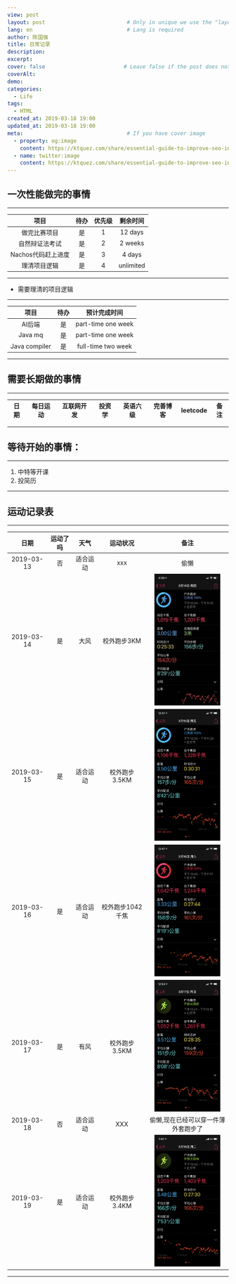```yaml
---
view: post
layout: post                          # Only in unique we use the "layout: post"
lang: en                              # Lang is required
author: 陈国强
title: 日常记录
description:
excerpt:
cover: false                         # Leave false if the post does not have cover image, if there is set to true
coverAlt:
demo:
categories:
  - Life
tags: 
  - HTML
created_at: 2019-03-18 19:00
updated_at: 2019-03-18 19:00
meta:                                 # If you have cover image
  - property: og:image
    content: https://ktquez.com/share/essential-guide-to-improve-seo-in-single-page-application-vuejs.png
  - name: twitter:image
    content: https://ktquez.com/share/essential-guide-to-improve-seo-in-single-page-application-vuejs.png
---
```


## 一次性能做完的事情
---
|项目|待办|优先级|剩余时间|
|:----:|:----:|:----:|:----:|
|做完比赛项目|是|1|12 days|
|自然辩证法考试|是|2|2 weeks|
|Nachos代码赶上进度|是|3|4 days|
|理清项目逻辑|是|4|unlimited|
---

+ 需要理清的项目逻辑

---
|项目|待办|预计完成时间|
|:----:|:----:|:----:|
|AI后端|是|part-time one week|
|Java mq|是|part-time one week|
|Java compiler|是|full-time two week|
---

## 需要长期做的事情

---
|日期|每日运动|互联网开发|投资学|英语六级|完善博客|leetcode|备注|
|:----:|:----:|:----:|:----:|:----:|:----:|:----:|:----:|
---

## 等待开始的事情：

---
1. 中特等开课
2. 投简历
---

## 运动记录表

---
|日期|运动了吗|天气|运动状况|备注|
|:----:|:-----:|:----:|:----:|:----:|
|2019-03-13 |否|适合运动|xxx|偷懒|
|2019-03-14 |是|大风|校外跑步3KM|<img src="../img/2019-03-14.jpg" height="300" width="150">|
|2019-03-15 |是|适合运动|校外跑步3.5KM|<img src="../img/2019-03-15.png" height="300" width="150">|
|2019-03-16 |是|适合运动|校外跑步1042千焦|<img src="../img/2019-03-16.png" height="300" width="150">|
|2019-03-17 |是|有风|校外跑步3.5KM|<img src="../img/2019-03-17.png" height="300" width="150">|
|2019-03-18 |否|适合运动|XXX|偷懒,现在已经可以穿一件薄外套跑步了|
|2019-03-19 |是|适合运动|校外跑步3.4KM|<img src="../img/2019-03-19.png" height="300" width="150">|
---